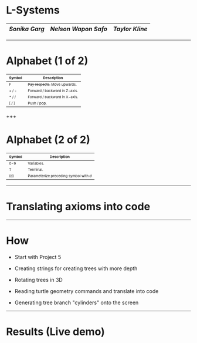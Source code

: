 # L-Systems


|  *Sonika Garg*  |   *Nelson Wapon Safo*  | *Taylor Kline* |
|:---------------:|:----------------------:|:---------------:|

---

# Alphabet (1 of 2)

|<span style="font-size:0.6em">Symbol</span>|<span style="font-size:0.6em">Description</span>|
|------|-----------|
|<span style="font-size:0.6em">F</span>|<span style="font-size:0.6em">~~Pay respects.~~ Move upwards.</span>|
|<span style="font-size:0.6em">+ / -</span>|<span style="font-size:0.6em">Forward / backward in Z-axis.</span>|
|<span style="font-size:0.6em">\* / /</span>|<span style="font-size:0.6em">Forward / backward in X-axis.</span>|
|<span style="font-size:0.6em">[ / ]</span>|<span style="font-size:0.6em">Push / pop.</span>|

+++

# Alphabet (2 of 2)

|<span style="font-size:0.6em">Symbol</span>|<span style="font-size:0.6em">Description</span>|
|------|-----------|
|<span style="font-size:0.6em">0-9</span>|<span style="font-size:0.6em">Variables.</span>|
|<span style="font-size:0.6em">T</span>|<span style="font-size:0.6em">Terminal.</span>|
|<span style="font-size:0.6em">(d)</span>|<span style="font-size:0.6em">Parameterize preceding symbol with *d*</span>|

---
# Translating axioms into code



--- 

# How

* Start with Project 5

* Creating strings for creating trees with more depth

* Rotating trees in 3D
 
* Reading turtle geometry commands and translate into code

* Generating tree branch "cylinders" onto the screen

---

# Results (Live demo)
